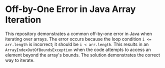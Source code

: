 # Off-by-One Error in Java Array Iteration

This repository demonstrates a common off-by-one error in Java when iterating over arrays. The error occurs because the loop condition `i <= arr.length` is incorrect; it should be `i < arr.length`. This results in an `ArrayIndexOutOfBoundsException` when the code attempts to access an element beyond the array's bounds.  The solution demonstrates the correct way to iterate. 